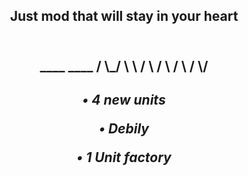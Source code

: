 <div align="center"> 
  <h2>
  Just mod that will stay in your heart 
  <h2>
<div>

<div>
  <br>
    ____   ____
   /     \_/    \
   \            /
    \          /
     \       /
       \   /
        \/
  <br>
<div>

<div>
  <h5>
  
  • 4 new units

  • Debily

  • 1 Unit factory

  <h5>
<div>

